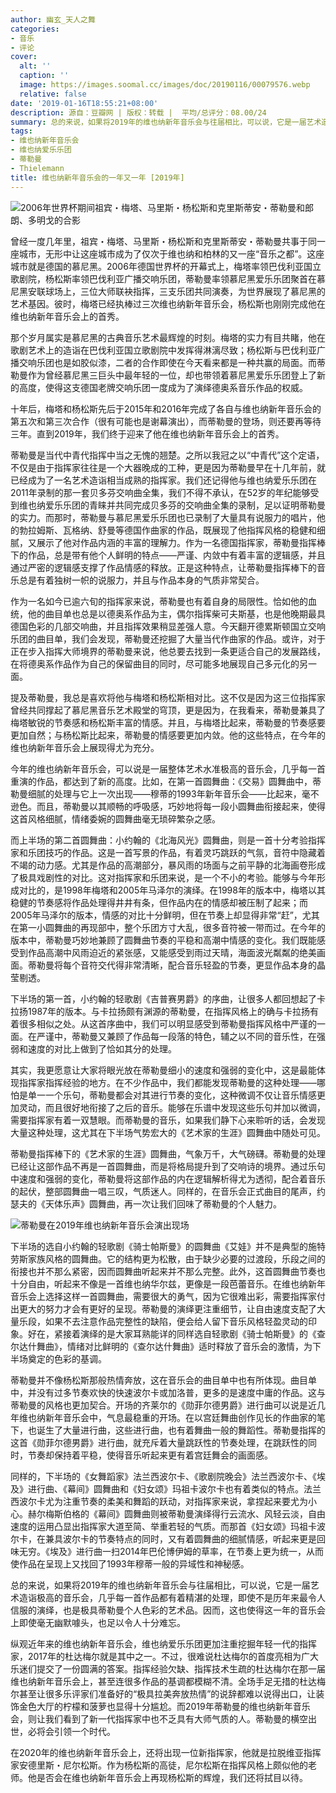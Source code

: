 ```yaml
---
author: 幽玄_天人之舞
categories:
- 音乐
- 评论
cover:
  alt: ''
  caption: ''
  image: https://images.soomal.cc/images/doc/20190116/00079576.webp
  relative: false
date: '2019-01-16T18:55:21+08:00'
description: 源自：豆瓣网 | 版权：转载 |  平均/总评分：08.00/24
summary: 总的来说，如果将2019年的维也纳新年音乐会与往届相比，可以说，它是一届艺术造诣极高的音乐会，几乎每一首作品都有着精湛的处理，即使不是历年来最令人信服的演绎，也是极具蒂勒曼个人色彩的艺术品。因而，这也使得这一年的音乐会上即使毫无幽默噱头，也足以令人十分难忘……
tags:
- 维也纳新年音乐会
- 维也纳爱乐乐团
- 蒂勒曼
- Thielemann
title: 维也纳新年音乐会的一年又一年 [2019年]
---
```


![2006年世界杯期间祖宾・梅塔、马里斯・杨松斯和克里斯蒂安・蒂勒曼和郎朗、多明戈的合影](https://images.soomal.cc/images/doc/20190116/00079575_01.webp)





曾经一度几年里，祖宾・梅塔、马里斯・杨松斯和克里斯蒂安・蒂勒曼共事于同一座城市，无形中让这座城市成为了仅次于维也纳和柏林的又一座“音乐之都”。这座城市就是德国的慕尼黑。2006年德国世界杯的开幕式上，梅塔率领巴伐利亚国立歌剧院，杨松斯率领巴伐利亚广播交响乐团，蒂勒曼率领慕尼黑爱乐乐团聚首在慕尼黑安联球场上，三位大师联袂指挥，三支乐团共同演奏，为世界展现了慕尼黑的艺术基因。彼时，梅塔已经执棒过三次维也纳新年音乐会，杨松斯也刚刚完成他在维也纳新年音乐会上的首秀。

那个岁月属实是慕尼黑的古典音乐艺术最辉煌的时刻。梅塔的实力有目共睹，他在歌剧艺术上的造诣在巴伐利亚国立歌剧院中发挥得淋漓尽致；杨松斯与巴伐利亚广播交响乐团也是如胶似漆，二者的合作即使在今天看来都是一种共赢的局面。而蒂勒曼作为曾经慕尼黑三巨头中最年轻的一位，却也带领着慕尼黑爱乐乐团登上了新的高度，使得这支德国老牌交响乐团一度成为了演绎德奥系音乐作品的权威。

十年后，梅塔和杨松斯先后于2015年和2016年完成了各自与维也纳新年音乐会的第五次和第三次合作（很有可能也是谢幕演出），而蒂勒曼的登场，则还要再等待三年。直到2019年，我们终于迎来了他在维也纳新年音乐会上的首秀。

蒂勒曼是当代中青代指挥中当之无愧的翘楚。之所以我冠之以“中青代”这个定语，不仅是由于指挥家往往是一个大器晚成的工种，更是因为蒂勒曼早在十几年前，就已经成为了一名艺术造诣相当成熟的指挥家。我们还记得他与维也纳爱乐乐团在2011年录制的那一套贝多芬交响曲全集，我们不得不承认，在52岁的年纪能够受到维也纳爱乐乐团的青睐并共同完成贝多芬的交响曲全集的录制，足以证明蒂勒曼的实力。而那时，蒂勒曼与慕尼黑爱乐乐团也已录制了大量具有说服力的唱片，他的勃拉姆斯、瓦格纳、舒曼等德国作曲家的作品，既展现了他指挥风格的稳健和细腻，又展示了他对作品内涵的丰富的理解力。作为一名德国指挥家，蒂勒曼指挥棒下的作品，总是带有他个人鲜明的特点――严谨、内敛中有着丰富的逻辑感，并且通过严密的逻辑感支撑了作品情感的释放。正是这种特点，让蒂勒曼指挥棒下的音乐总是有着独树一帜的说服力，并且与作品本身的气质非常契合。

作为一名如今已逾六旬的指挥家来说，蒂勒曼也有着自身的局限性。恰如他的血统，他的曲目单也总是以德奥系作品为主，偶尔指挥柴可夫斯基，也是他晚期最具德国色彩的几部交响曲，并且指挥效果稍显差强人意。今天翻开德累斯顿国立交响乐团的曲目单，我们会发现，蒂勒曼还挖掘了大量当代作曲家的作品。或许，对于正在步入指挥大师境界的蒂勒曼来说，他总要去找到一条更适合自己的发展路线，在将德奥系作品作为自己的保留曲目的同时，尽可能多地展现自己多元化的另一面。

提及蒂勒曼，我总是喜欢将他与梅塔和杨松斯相对比。这不仅是因为这三位指挥家曾经共同撑起了慕尼黑音乐艺术殿堂的穹顶，更是因为，在我看来，蒂勒曼兼具了梅塔敏锐的节奏感和杨松斯丰富的情感。并且，与梅塔比起来，蒂勒曼的节奏感要更加自然；与杨松斯比起来，蒂勒曼的情感要更加内敛。他的这些特点，在今年的维也纳新年音乐会上展现得尤为充分。

今年的维也纳新年音乐会，可以说是一届整体艺术水准极高的音乐会，几乎每一首重演的作品，都达到了新的高度。比如，在第一首圆舞曲：《交易》圆舞曲中，蒂勒曼细腻的处理与它上一次出现――穆蒂的1993年新年音乐会――比起来，毫不逊色。而且，蒂勒曼以其顺畅的呼吸感，巧妙地将每一段小圆舞曲衔接起来，使得这首风格细腻，情绪委婉的圆舞曲毫无琐碎繁杂之感。

而上半场的第二首圆舞曲：小约翰的《北海风光》圆舞曲，则是一首十分考验指挥家和乐团技巧的作品。这是一首写景的作品，有着灵巧跳跃的气氛，音符中隐藏着不竭的动力感。尤其是作品的高潮部分，暴风雨的场面与之前平静的北海画卷形成了极具戏剧性的对比。这对指挥家和乐团来说，是一个不小的考验。能够与今年形成对比的，是1998年梅塔和2005年马泽尔的演绎。在1998年的版本中，梅塔以其稳健的节奏感将作品处理得井井有条，但作品内在的情感却被压制了起来；而2005年马泽尔的版本，情感的对比十分鲜明，但在节奏上却显得非常“赶”，尤其在第一小圆舞曲的再现部中，整个乐团方寸大乱，很多音符被一带而过。在今年的版本中，蒂勒曼巧妙地兼顾了圆舞曲节奏的平稳和高潮中情感的变化。我们既能感受到作品高潮中风雨迫近的紧张感，又能感受到雨过天晴，海面波光粼粼的绝美画面。蒂勒曼将每个音符交代得非常清晰，配合音乐轻盈的节奏，更显作品本身的晶莹剔透。

下半场的第一首，小约翰的轻歌剧《吉普赛男爵》的序曲，让很多人都回想起了卡拉扬1987年的版本。与卡拉扬颇有渊源的蒂勒曼，在指挥风格上的确与卡拉扬有着很多相似之处。从这首序曲中，我们可以明显感受到蒂勒曼指挥风格中严谨的一面。在严谨中，蒂勒曼又兼顾了作品每一段落的特色，辅之以不同的音乐性，在强弱和速度的对比上做到了恰如其分的处理。

其实，我更愿意让大家将眼光放在蒂勒曼细小的速度和强弱的变化中，这是最能体现指挥家指挥经验的地方。在不少作品中，我们都能发现蒂勒曼的这种处理――哪怕是单一一个乐句，蒂勒曼都会对其进行节奏的变化，这种微调不仅让音乐情感更加灵动，而且很好地衔接了之后的音乐。能够在乐谱中发现这些乐句并加以微调，需要指挥家有着一双慧眼。而蒂勒曼的音乐，如果我们静下心来聆听的话，会发现大量这种处理，这尤其在下半场气势宏大的《艺术家的生涯》圆舞曲中随处可见。

蒂勒曼指挥棒下的《艺术家的生涯》圆舞曲，气象万千，大气磅礴。蒂勒曼的处理已经让这部作品不再是一首圆舞曲，而是将格局提升到了交响诗的境界。通过乐句中速度和强弱的变化，蒂勒曼将这部作品的内在逻辑解析得尤为透彻，配合着音乐的起伏，整部圆舞曲一唱三叹，气质迷人。同样的，在音乐会正式曲目的尾声，约瑟夫的《天体乐声》圆舞曲，再一次让我们回味了蒂勒曼的个人魅力。

![蒂勒曼在2019年维也纳新年音乐会演出现场](https://images.soomal.cc/images/doc/20190116/00079576.webp)





下半场的选自小约翰的轻歌剧《骑士帕斯曼》的圆舞曲《艾娃》并不是典型的施特劳斯家族风格的圆舞曲。它的结构更为松散，由于缺少必要的过渡段，乐段之间的衔接也并不那么紧密，因而圆舞曲听起来并不那么完整。此外，这首圆舞曲节奏也十分自由，听起来不像是一首维也纳华尔兹，更像是一段芭蕾音乐。在维也纳新年音乐会上选择这样一首圆舞曲，需要很大的勇气，因为它很难出彩，需要指挥家付出更大的努力才会有更好的呈现。蒂勒曼的演绎更注重细节，让自由速度支配了大量乐段，如果不去注意作品完整性的缺陷，便会给人留下音乐风格轻盈灵动的印象。好在，紧接着演绎的是大家耳熟能详的同样选自轻歌剧《骑士帕斯曼》的《查尔达什舞曲》，情绪对比鲜明的《查尔达什舞曲》适时释放了音乐会的激情，为下半场奠定的色彩的基调。

蒂勒曼并不像杨松斯那般热情奔放，这在音乐会的曲目单中也有所体现。曲目单中，并没有过多节奏欢快的快速波尔卡或加洛普，更多的是速度中庸的作品。这与蒂勒曼的风格也更加契合。开场的齐莱尔的《勋菲尔德男爵》进行曲可以说是近几年维也纳新年音乐会中，气息最稳重的开场。在以宫廷舞曲创作见长的作曲家的笔下，也诞生了大量进行曲，这些进行曲，也有着舞曲一般的舞蹈性。蒂勒曼指挥的这首《勋菲尔德男爵》进行曲，就充斥着大量跳跃性的节奏处理，在跳跃性的同时，节奏却保持着平稳，使得音乐听起来更有着宫廷舞会的画面感。

同样的，下半场的《女舞蹈家》法兰西波尔卡、《歌剧院晚会》法兰西波尔卡、《埃及》进行曲、《幕间》圆舞曲和《妇女颂》玛祖卡波尔卡也有着类似的特点。法兰西波尔卡尤为注重节奏的柔美和舞蹈的跃动，对指挥家来说，拿捏起来要尤为小心。赫尔梅斯伯格的《幕间》圆舞曲则被蒂勒曼演绎得行云流水、风轻云淡，自由速度的运用凸显出指挥家大道至简、举重若轻的气质。而那首《妇女颂》玛祖卡波尔卡，在兼具波尔卡的节奏特点的同时，又有着圆舞曲的细腻情感，听起来更是回味无穷。《埃及》进行曲一扫2014年巴伦博伊姆的草率，在节奏上更为统一，从而使作品在呈现上又找回了1993年穆蒂一般的异域性和神秘感。

总的来说，如果将2019年的维也纳新年音乐会与往届相比，可以说，它是一届艺术造诣极高的音乐会，几乎每一首作品都有着精湛的处理，即使不是历年来最令人信服的演绎，也是极具蒂勒曼个人色彩的艺术品。因而，这也使得这一年的音乐会上即使毫无幽默噱头，也足以令人十分难忘。

纵观近年来的维也纳新年音乐会，维也纳爱乐乐团更加注重挖掘年轻一代的指挥家，2017年的杜达梅尔就是其中之一。不过，很难说杜达梅尔的首度亮相为广大乐迷们提交了一份圆满的答案。指挥经验欠缺、指挥技术生疏的杜达梅尔在那一届维也纳新年音乐会上，甚至连很多作品的基调都模糊不清。全场手足无措的杜达梅尔甚至让很多乐评家们准备好的“极具拉美奔放热情”的说辞都难以说得出口，让装饰金色大厅的柠檬和菠萝也显得十分尴尬。而2019年蒂勒曼的维也纳新年音乐会，则让我们看到了新一代指挥家中也不乏具有大师气质的人。蒂勒曼的横空出世，必将会引领一个时代。

在2020年的维也纳新年音乐会上，还将出现一位新指挥家，他就是拉脱维亚指挥家安德里斯・尼尔松斯。作为杨松斯的高徒，尼尔松斯在指挥风格上颇似他的老师。他是否会在维也纳新年音乐会上再现杨松斯的辉煌，我们还将拭目以待。